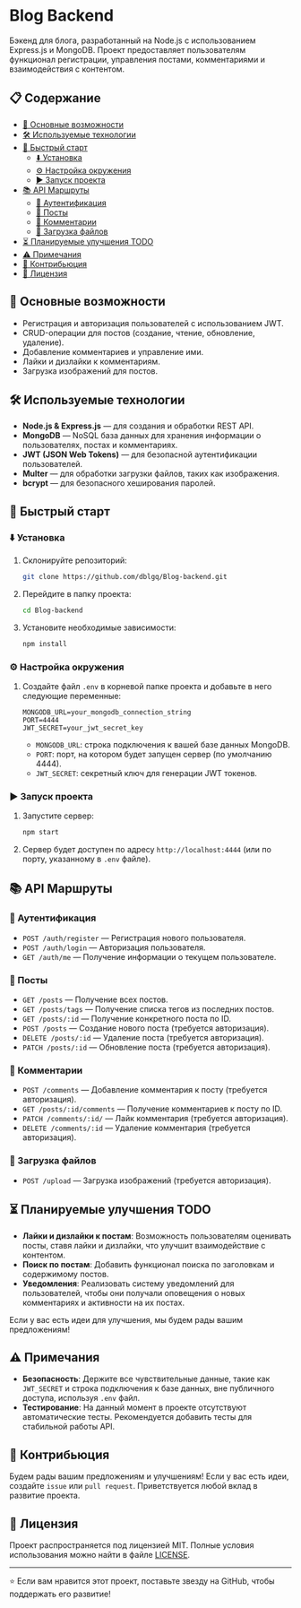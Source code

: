 # Blog Backend

Бэкенд для блога, разработанный на Node.js с использованием Express.js и MongoDB. Проект предоставляет пользователям функционал регистрации, управления постами, комментариями и взаимодействия с контентом.

## 📋 Содержание

- [📌 Основные возможности](#-основные-возможности)
- [🛠️ Используемые технологии](##%EF%B8%8F-используемые-технологии)
- [🚀 Быстрый старт](#-быстрый-старт)
  - [⬇️ Установка](#%EF%B8%8F-установка)
  - [⚙️ Настройка окружения](#%EF%B8%8F-настройка-окружения)
  - [▶️ Запуск проекта](#%EF%B8%8F-запуск-проекта)
- [📚 API Маршруты](#-api-маршруты)
  - [🔐 Аутентификация](#-аутентификация)
  - [📝 Посты](#-посты)
  - [💬 Комментарии](#-комментарии)
  - [📁 Загрузка файлов](#-загрузка-файлов)
- [⏳ Планируемые улучшения TODO](#-планируемые-улучшения-todo)
- [⚠️ Примечания](#%EF%B8%8F-примечания)
- [🤝 Контрибьюция](#-контрибьюция)
- [📄 Лицензия](#-лицензия)

## 📌 Основные возможности

- Регистрация и авторизация пользователей с использованием JWT.
- CRUD-операции для постов (создание, чтение, обновление, удаление).
- Добавление комментариев и управление ими.
- Лайки и дизлайки к комментариям.
- Загрузка изображений для постов.

## 🛠️ Используемые технологии

- **Node.js & Express.js** — для создания и обработки REST API.
- **MongoDB** — NoSQL база данных для хранения информации о пользователях, постах и комментариях.
- **JWT (JSON Web Tokens)** — для безопасной аутентификации пользователей.
- **Multer** — для обработки загрузки файлов, таких как изображения.
- **bcrypt** — для безопасного хеширования паролей.

## 🚀 Быстрый старт

### ⬇️ Установка

1. Склонируйте репозиторий:

   ```bash
   git clone https://github.com/dblgq/Blog-backend.git
   ```

2. Перейдите в папку проекта:

   ```bash
   cd Blog-backend
   ```

3. Установите необходимые зависимости:

   ```bash
   npm install
   ```

### ⚙️ Настройка окружения

1. Создайте файл `.env` в корневой папке проекта и добавьте в него следующие переменные:

   ```env
   MONGODB_URL=your_mongodb_connection_string
   PORT=4444
   JWT_SECRET=your_jwt_secret_key
   ```

   - `MONGODB_URL`: строка подключения к вашей базе данных MongoDB.
   - `PORT`: порт, на котором будет запущен сервер (по умолчанию 4444).
   - `JWT_SECRET`: секретный ключ для генерации JWT токенов.

### ▶️ Запуск проекта

1. Запустите сервер:

   ```bash
   npm start
   ```

2. Сервер будет доступен по адресу `http://localhost:4444` (или по порту, указанному в `.env` файле).

## 📚 API Маршруты

### 🔐 Аутентификация

- `POST /auth/register` — Регистрация нового пользователя.
- `POST /auth/login` — Авторизация пользователя.
- `GET /auth/me` — Получение информации о текущем пользователе.

### 📝 Посты

- `GET /posts` — Получение всех постов.
- `GET /posts/tags` — Получение списка тегов из последних постов.
- `GET /posts/:id` — Получение конкретного поста по ID.
- `POST /posts` — Создание нового поста (требуется авторизация).
- `DELETE /posts/:id` — Удаление поста (требуется авторизация).
- `PATCH /posts/:id` — Обновление поста (требуется авторизация).

### 💬 Комментарии

- `POST /comments` — Добавление комментария к посту (требуется авторизация).
- `GET /posts/:id/comments` — Получение комментариев к посту по ID.
- `PATCH /comments/:id/` — Лайк комментария (требуется авторизация).
- `DELETE /comments/:id` — Удаление комментария (требуется авторизация).

### 📁 Загрузка файлов

- `POST /upload` — Загрузка изображений (требуется авторизация).

## ⏳ Планируемые улучшения TODO

- **Лайки и дизлайки к постам**: Возможность пользователям оценивать посты, ставя лайки и дизлайки, что улучшит взаимодействие с контентом.
- **Поиск по постам**: Добавить функционал поиска по заголовкам и содержимому постов.
- **Уведомления**: Реализовать систему уведомлений для пользователей, чтобы они получали оповещения о новых комментариях и активности на их постах.

Если у вас есть идеи для улучшения, мы будем рады вашим предложениям!

## ⚠️ Примечания

- **Безопасность**: Держите все чувствительные данные, такие как `JWT_SECRET` и строка подключения к базе данных, вне публичного доступа, используя `.env` файл.
- **Тестирование**: На данный момент в проекте отсутствуют автоматические тесты. Рекомендуется добавить тесты для стабильной работы API.

## 🤝 Контрибьюция

Будем рады вашим предложениям и улучшениям! Если у вас есть идеи, создайте `issue` или `pull request`. Приветствуется любой вклад в развитие проекта.

## 📄 Лицензия

Проект распространяется под лицензией MIT. Полные условия использования можно найти в файле [LICENSE](./LICENSE).

---

⭐️ Если вам нравится этот проект, поставьте звезду на GitHub, чтобы поддержать его развитие!
